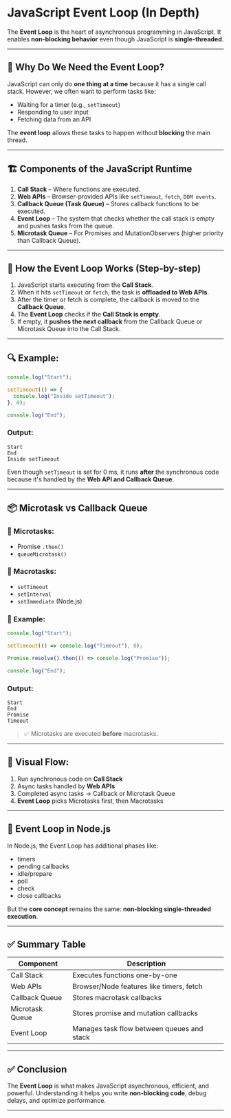# JavaScript Event Loop (In Depth)

The **Event Loop** is the heart of asynchronous programming in JavaScript. It enables **non-blocking behavior** even though JavaScript is **single-threaded**.

---

## 🧠 Why Do We Need the Event Loop?

JavaScript can only do **one thing at a time** because it has a single call stack. However, we often want to perform tasks like:

* Waiting for a timer (e.g., `setTimeout`)
* Responding to user input
* Fetching data from an API

The **event loop** allows these tasks to happen without **blocking** the main thread.

---

## 🏗️ Components of the JavaScript Runtime

1. **Call Stack** – Where functions are executed.
2. **Web APIs** – Browser-provided APIs like `setTimeout`, `fetch`, `DOM events`.
3. **Callback Queue (Task Queue)** – Stores callback functions to be executed.
4. **Event Loop** – The system that checks whether the call stack is empty and pushes tasks from the queue.
5. **Microtask Queue** – For Promises and MutationObservers (higher priority than Callback Queue).

---

## 🔄 How the Event Loop Works (Step-by-step)

1. JavaScript starts executing from the **Call Stack**.
2. When it hits `setTimeout` or `fetch`, the task is **offloaded to Web APIs**.
3. After the timer or fetch is complete, the callback is moved to the **Callback Queue**.
4. The **Event Loop** checks if the **Call Stack is empty**.
5. If empty, it **pushes the next callback** from the Callback Queue or Microtask Queue into the Call Stack.

---

## 🔍 Example:

```js
console.log("Start");

setTimeout(() => {
  console.log("Inside setTimeout");
}, 0);

console.log("End");
```

### Output:

```
Start
End
Inside setTimeout
```

Even though `setTimeout` is set for 0 ms, it runs **after** the synchronous code because it's handled by the **Web API and Callback Queue**.

---

## 📦 Microtask vs Callback Queue

### 🔹 Microtasks:

* Promise `.then()`
* `queueMicrotask()`

### 🔹 Macrotasks:

* `setTimeout`
* `setInterval`
* `setImmediate` (Node.js)

### 🔹 Example:

```js
console.log("Start");

setTimeout(() => console.log("Timeout"), 0);

Promise.resolve().then(() => console.log("Promise"));

console.log("End");
```

### Output:

```
Start
End
Promise
Timeout
```

> ✅ Microtasks are executed **before** macrotasks.

---

## 🧠 Visual Flow:

1. Run synchronous code on **Call Stack**
2. Async tasks handled by **Web APIs**
3. Completed async tasks -> Callback or Microtask Queue
4. **Event Loop** picks Microtasks first, then Macrotasks

---

## 📌 Event Loop in Node.js

In Node.js, the Event Loop has additional phases like:

* timers
* pending callbacks
* idle/prepare
* poll
* check
* close callbacks

But the **core concept** remains the same: **non-blocking single-threaded execution**.

---

## ✅ Summary Table

| Component       | Description                                |
| --------------- | ------------------------------------------ |
| Call Stack      | Executes functions one-by-one              |
| Web APIs        | Browser/Node features like timers, fetch   |
| Callback Queue  | Stores macrotask callbacks                 |
| Microtask Queue | Stores promise and mutation callbacks      |
| Event Loop      | Manages task flow between queues and stack |

---

## ✅ Conclusion

The **Event Loop** is what makes JavaScript asynchronous, efficient, and powerful. Understanding it helps you write **non-blocking code**, debug delays, and optimize performance.

---
